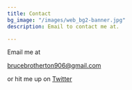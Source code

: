 ```yaml
---
title: Contact
bg_image: "/images/web_bg2-banner.jpg"
description: Email to contact me at.

---
```

Email me at

[brucebrotherton906@gmail.com](mailto:brucebrotherton906@gmail.com)

 or hit me up on [Twitter](https://twitter.com/brucebrotherton)